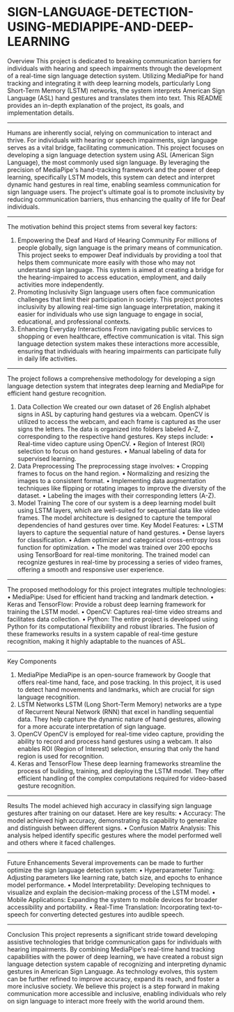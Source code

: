 # SIGN-LANGUAGE-DETECTION-USING-MEDIAPIPE-AND-DEEP-LEARNING
Overview
This project is dedicated to breaking communication barriers for individuals with hearing and speech impairments through the development of a real-time sign language detection system. Utilizing MediaPipe for hand tracking and integrating it with deep learning models, particularly Long Short-Term Memory (LSTM) networks, the system interprets American Sign Language (ASL) hand gestures and translates them into text. This README provides an in-depth explanation of the project, its goals, and implementation details.
________________________________________

Humans are inherently social, relying on communication to interact and thrive. For individuals with hearing or speech impairments, sign language serves as a vital bridge, facilitating communication. This project focuses on developing a sign language detection system using ASL (American Sign Language), the most commonly used sign language. By leveraging the precision of MediaPipe's hand-tracking framework and the power of deep learning, specifically LSTM models, this system can detect and interpret dynamic hand gestures in real time, enabling seamless communication for sign language users. The project's ultimate goal is to promote inclusivity by reducing communication barriers, thus enhancing the quality of life for Deaf individuals.
________________________________________

The motivation behind this project stems from several key factors:
1. Empowering the Deaf and Hard of Hearing Community
For millions of people globally, sign language is the primary means of communication. This project seeks to empower Deaf individuals by providing a tool that helps them communicate more easily with those who may not understand sign language. This system is aimed at creating a bridge for the hearing-impaired to access education, employment, and daily activities more independently.
2. Promoting Inclusivity
Sign language users often face communication challenges that limit their participation in society. This project promotes inclusivity by allowing real-time sign language interpretation, making it easier for individuals who use sign language to engage in social, educational, and professional contexts.
3. Enhancing Everyday Interactions
From navigating public services to shopping or even healthcare, effective communication is vital. This sign language detection system makes these interactions more accessible, ensuring that individuals with hearing impairments can participate fully in daily life activities.
________________________________________

The project follows a comprehensive methodology for developing a sign language detection system that integrates deep learning and MediaPipe for efficient hand gesture recognition.
1. Data Collection
We created our own dataset of 26 English alphabet signs in ASL by capturing hand gestures via a webcam. OpenCV is utilized to access the webcam, and each frame is captured as the user signs the letters. The data is organized into folders labeled A-Z, corresponding to the respective hand gestures.
Key steps include:
•	Real-time video capture using OpenCV.
•	Region of Interest (ROI) selection to focus on hand gestures.
•	Manual labeling of data for supervised learning.
2. Data Preprocessing
The preprocessing stage involves:
•	Cropping frames to focus on the hand region.
•	Normalizing and resizing the images to a consistent format.
•	Implementing data augmentation techniques like flipping or rotating images to improve the diversity of the dataset.
•	Labeling the images with their corresponding letters (A-Z).
3. Model Training
The core of our system is a deep learning model built using LSTM layers, which are well-suited for sequential data like video frames. The model architecture is designed to capture the temporal dependencies of hand gestures over time.
Key Model Features:
•	LSTM layers to capture the sequential nature of hand gestures.
•	Dense layers for classification.
•	Adam optimizer and categorical cross-entropy loss function for optimization.
•	The model was trained over 200 epochs using TensorBoard for real-time monitoring.
The trained model can recognize gestures in real-time by processing a series of video frames, offering a smooth and responsive user experience.
________________________________________

The proposed methodology for this project integrates multiple technologies:
•	MediaPipe: Used for efficient hand tracking and landmark detection.
•	Keras and TensorFlow: Provide a robust deep learning framework for training the LSTM model.
•	OpenCV: Captures real-time video streams and facilitates data collection.
•	Python: The entire project is developed using Python for its computational flexibility and robust libraries.
The fusion of these frameworks results in a system capable of real-time gesture recognition, making it highly adaptable to the nuances of ASL.
________________________________________
Key Components
1. MediaPipe
MediaPipe is an open-source framework by Google that offers real-time hand, face, and pose tracking. In this project, it is used to detect hand movements and landmarks, which are crucial for sign language recognition.
2. LSTM Networks
LSTM (Long Short-Term Memory) networks are a type of Recurrent Neural Network (RNN) that excel in handling sequential data. They help capture the dynamic nature of hand gestures, allowing for a more accurate interpretation of sign language.
3. OpenCV
OpenCV is employed for real-time video capture, providing the ability to record and process hand gestures using a webcam. It also enables ROI (Region of Interest) selection, ensuring that only the hand region is used for recognition.
4. Keras and TensorFlow
These deep learning frameworks streamline the process of building, training, and deploying the LSTM model. They offer efficient handling of the complex computations required for video-based gesture recognition.
________________________________________
Results
The model achieved high accuracy in classifying sign language gestures after training on our dataset. Here are key results:
•	Accuracy: The model achieved high accuracy, demonstrating its capability to generalize and distinguish between different signs.
•	Confusion Matrix Analysis: This analysis helped identify specific gestures where the model performed well and others where it faced challenges.
________________________________________
Future Enhancements
Several improvements can be made to further optimize the sign language detection system:
•	Hyperparameter Tuning: Adjusting parameters like learning rate, batch size, and epochs to enhance model performance.
•	Model Interpretability: Developing techniques to visualize and explain the decision-making process of the LSTM model.
•	Mobile Applications: Expanding the system to mobile devices for broader accessibility and portability.
•	Real-Time Translation: Incorporating text-to-speech for converting detected gestures into audible speech.
________________________________________
Conclusion
This project represents a significant stride toward developing assistive technologies that bridge communication gaps for individuals with hearing impairments. By combining MediaPipe's real-time hand tracking capabilities with the power of deep learning, we have created a robust sign language detection system capable of recognizing and interpreting dynamic gestures in American Sign Language. As technology evolves, this system can be further refined to improve accuracy, expand its reach, and foster a more inclusive society.
We believe this project is a step forward in making communication more accessible and inclusive, enabling individuals who rely on sign language to interact more freely with the world around them.


